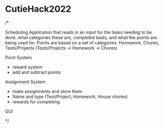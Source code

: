 # CutieHack2022

/* 

Scheduling Application that reads in an input for the tasks needing to be done, what categories these are, completed tasks, and what the points are being used for.
Points are based on a set of categories: Homework, Chores, Tests/Projects (Tests/Projects -> Homework -> Chores)

Point System
- reward system
- add and subtract points

Assignment System
- make assignments and store them
- Name and type (Test/Project, Homework, House chores)
- rewards for completing

GUI

*/
